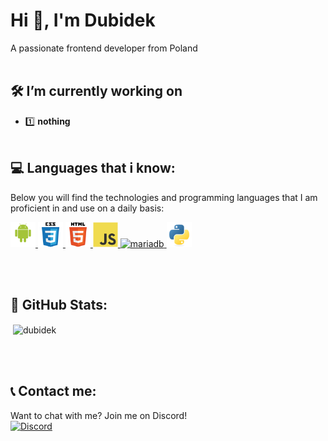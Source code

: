 # Hi 👋, I'm Dubidek
A passionate frontend developer from Poland
<br><br>

## 🛠️ I’m currently working on
- 1️⃣ **nothing**
<br><br>

## 💻 Languages that i know:
Below you will find the technologies and programming languages that I am proficient in and use on a daily basis:
<p align="left"> <a href="https://developer.android.com" target="_blank" rel="noreferrer"> <img src="https://raw.githubusercontent.com/devicons/devicon/master/icons/android/android-original-wordmark.svg" alt="android" width="40" height="40"/> </a> <a href="https://www.w3schools.com/css/" target="_blank" rel="noreferrer"> <img src="https://raw.githubusercontent.com/devicons/devicon/master/icons/css3/css3-original-wordmark.svg" alt="css3" width="40" height="40"/> </a> <a href="https://www.w3.org/html/" target="_blank" rel="noreferrer"> <img src="https://raw.githubusercontent.com/devicons/devicon/master/icons/html5/html5-original-wordmark.svg" alt="html5" width="40" height="40"/> </a> <a href="https://developer.mozilla.org/en-US/docs/Web/JavaScript" target="_blank" rel="noreferrer"> <img src="https://raw.githubusercontent.com/devicons/devicon/master/icons/javascript/javascript-original.svg" alt="javascript" width="40" height="40"/> </a> <a href="https://mariadb.org/" target="_blank" rel="noreferrer"> <img src="https://www.vectorlogo.zone/logos/mariadb/mariadb-icon.svg" alt="mariadb" width="40" height="40"/> </a> <a href="https://www.python.org" target="_blank" rel="noreferrer"> <img src="https://raw.githubusercontent.com/devicons/devicon/master/icons/python/python-original.svg" alt="python" width="40" height="40"/> </a> </p>
<br><br>

## 📝 GitHub Stats:
<p>&nbsp;<img align="center" src="https://github-readme-stats.vercel.app/api?username=dubidek&show_icons=true&locale=en" alt="dubidek" /></p>
<br><br>

## 📞 Contact me:
Want to chat with me? Join me on Discord!
<br>
[![Discord](https://img.shields.io/badge/Discord-7289DA?style=for-the-badge&logo=discord&logoColor=white)](https://discord.gg/twój-link)
<br><br>
